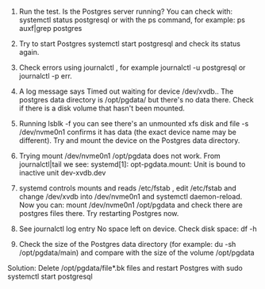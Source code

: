  1. Run the test. Is the Postgres server running? You can check with: systemctl status postgresql or with the ps command, for example: ps auxf|grep postgres

2. Try to start Postgres systemctl start postgresql and check its status again.

3. Check errors using journalctl , for example journalctl -u postgresql or journalctl -p err.

4. A log message says Timed out waiting for device /dev/xvdb.. The postgres data directory is /opt/pgdata/ but there's no data there. Check if there is a disk volume that hasn't been mounted.

5. Running lsblk -f you can see there's an unmounted xfs disk and file -s /dev/nvme0n1 confirms it has data (the exact device name may be different). Try and mount the device on the Postgres data directory.

6. Trying mount /dev/nvme0n1 /opt/pgdata does not work. From journalctl|tail we see: systemd[1]: opt-pgdata.mount: Unit is bound to inactive unit dev-xvdb.dev

7. systemd controls mounts and reads /etc/fstab , edit /etc/fstab and change /dev/xvdb into /dev/nvme0n1 and systemctl daemon-reload. Now you can: mount /dev/nvme0n1 /opt/pgdata and check there are postgres files there. Try restarting Postgres now.

8. See journalctl log entry No space left on device. Check disk space: df -h

9. Check the size of the Postgres data directory (for example: du -sh /opt/pgdata/main) and compare with the size of the volume /opt/pgdata

Solution: Delete /opt/pgdata/file*.bk files and restart Postgres with sudo systemctl start postgresql
